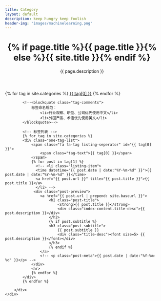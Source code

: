 ```yaml
---
title: Category
layout: default
description: keep hungry keep foolish
header-img: "images/machinelearning.png"
---
```



<!-- Page Header -->
<header class="intro-header" style="background-image: url('{{ site.baseurl }}/{% if page.header-img %}{{ page.header-img }}{% else %}{{ site.header-img }}{% endif %}')">
    <div class="container">
        <div class="row">
            <div class="col-lg-8 col-lg-offset-2 col-md-10 col-md-offset-1">
                <div class="site-heading" id="tag-heading">
                    <h1>{% if page.title %}{{ page.title }}{% else %}{{ site.title }}{% endif %}</h1>
                    <span class="subheading">{{ page.description }}</span>
                </div>
            </div>
        </div>
    </div>
</header>

<!-- Main Content -->
<div class="container">
    <div class="row">
        <div class="col-lg-8 col-lg-offset-2 col-md-10 col-md-offset-1">
            <!-- 标签云 -->
            <div id='tag_cloud' class="tags">
                {% for tag in site.categories %}
                <a href="#{{ tag[0] }}" title="{{ tag[0] }}" rel="{{ tag[1].size }}">{{ tag[0] }}</a>
                {% endfor %}
            </div>

            <!--<blockquote class="tag-comments">
                标签命名规范：
                    <li>行业观察、职位、公司优先使用中文</li>
                    <li>外国产品、术语优先使用英文</li>
            </blockquote>-->

            <!-- 标签列表 -->
            {% for tag in site.categories %}
            <div class="one-tag-list">
                <span class="fa fa-tag listing-seperator" id="{{ tag[0] }}">
                    <span class="tag-text">{{ tag[0] }}</span>
                </span>
                {% for post in tag[1] %}
                  <!-- <li class="listing-item">
                  <time datetime="{{ post.date | date:"%Y-%m-%d" }}">{{ post.date | date:"%Y-%m-%d" }}</time>
                  <a href="{{ post.url }}" title="{{ post.title }}">{{ post.title }}</a>
                  </li> -->
                 <div class="post-preview">
                    <a href="{{ post.url | prepend: site.baseurl }}">
                        <h2 class="post-title">
                            <strong>{{ post.title }}</strong>
                            <div class="index-content.title-desc">{{ post.description }}</div>
                        </h2>
                        {% if post.subtitle %}
                        <h3 class="post-subtitle">
                            {{ post.subtitle }}
                            <div class="title-desc"><font size=5> {{ post.description }}</font></div>
                        </h3>
                        {% endif %}
                    </a>
                    <!-- <p class="post-meta">{{ post.date | date:"%Y-%m-%d" }}</p> -->
                </div>
                <hr>
                {% endfor %}
            </div>
            {% endfor %}

        </div>
    </div>
</div>


